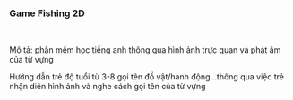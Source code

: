 <h3>Game Fishing 2D</h3>
<br/>
<p>Mô tả: phần mềm học tiếng anh thông qua hình ảnh trực quan và phát âm của từ vựng</p>
<p>Hướng dẫn trẻ độ tuổi từ 3-8 gọi tên đồ vật/hành động...thông qua việc trẻ nhận diện hình ảnh và nghe cách gọi tên của từ vựng</p>
